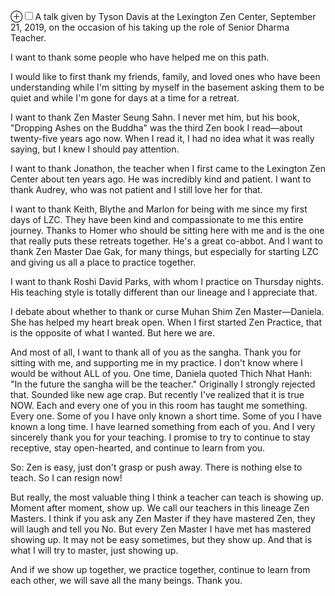 <label for="mn-intro-four" class="margin-toggle">&#8853;</label><input type="checkbox" id="mn-intro-four" class="margin-toggle"/><span class="marginnote">A talk given by Tyson Davis at the Lexington Zen Center, September 21, 2019, on the occasion of his taking up the role of Senior Dharma Teacher.</span>
<!-- more -->

I want to thank some people who have helped me on this path.

I would like to first thank my friends, family, and loved ones who have been understanding while I'm sitting by myself in the basement asking them to be quiet and while I'm gone for days at a time for a retreat.

I want to thank Zen Master Seung Sahn. I never met him, but his book, "Dropping Ashes on the Buddha" was the third Zen book I read&mdash;about twenty-five years ago now. When I read it, I had no idea what it was really saying, but I knew I should pay attention.

I want to thank Jonathon, the teacher when I first came to the Lexington Zen Center about ten years ago. He was incredibly kind and patient.  I want to thank Audrey, who was not patient and I still love her for that.

I want to thank Keith, Blythe and Marlon for being with me since my first days of LZC. They have been kind and compassionate to me this entire journey. Thanks to Homer who should be sitting here with me and is the one that really puts these retreats together. He's a great co-abbot.  And I want to thank Zen Master Dae Gak, for many things, but especially for starting LZC and giving us all a place to practice together.

I want to thank Roshi David Parks, with whom I practice on Thursday nights. His teaching style is totally different than our lineage and I appreciate that.

I debate about whether to thank or curse Muhan Shim Zen Master&mdash;Daniela.  She has helped my heart break open. When I first started Zen Practice, that is the opposite of what I wanted. But here we are.

And most of all, I want to thank all of you as the sangha. Thank you for sitting with me, and supporting me in my practice. I don't know where I would be without ALL of you.
One time, Daniela quoted Thich Nhat Hanh: "In the future the sangha will be the teacher."  Originally I strongly rejected that. Sounded like new age crap. But recently I've realized that it is true NOW. Each and every one of you in this room has taught me something. Every one. Some of you I have only known a short time. Some of you I have known a long time. I have learned something from each of you. And I very sincerely thank you for your teaching. I promise to try to continue to stay receptive, stay open-hearted, and continue to learn from you.

So:  Zen is easy, just don't grasp or push away. There is nothing else to teach. So I can resign now!

But really, the most valuable thing I think a teacher can teach is showing up. Moment after moment, show up. We call our teachers in this lineage Zen Masters. I think if you ask any Zen Master if they have mastered Zen, they will laugh and tell you No. But every Zen Master I have met has mastered showing up. It may not be easy sometimes, but they show up. And that is what I will try to master, just showing up.

And if we show up together, we practice together, continue to learn from each other, we will save all the many beings. Thank you.

